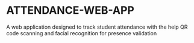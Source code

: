# ATTENDANCE-WEB-APP
A web application designed to track student attendance with the help QR code scanning and facial recognition for presence  validation

